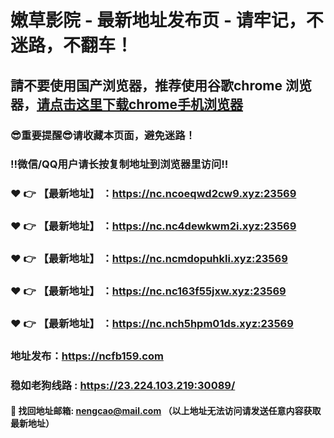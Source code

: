 # 嫩草影院 - 最新地址发布页 - 请牢记，不迷路，不翻车！

## 請不要使用国产浏览器，推荐使用谷歌chrome 浏览器，<a href = "https://www.google.cn/chrome/">请点击这里下载chrome手机浏览器</a>

### :sunglasses:重要提醒:sunglasses:请收藏本页面，避免迷路！
### ‼️微信/QQ用户请长按复制地址到浏览器里访问‼️

### :heart: :point_right: 【最新地址】 ：https://nc.ncoeqwd2cw9.xyz:23569
### :heart: :point_right: 【最新地址】 ：https://nc.nc4dewkwm2i.xyz:23569
### :heart: :point_right: 【最新地址】 ：https://nc.ncmdopuhkli.xyz:23569
### :heart: :point_right: 【最新地址】 ：https://nc.nc163f55jxw.xyz:23569
### :heart: :point_right: 【最新地址】 ：https://nc.nch5hpm01ds.xyz:23569

### 地址发布：https://ncfb159.com
### 稳如老狗线路 : https://23.224.103.219:30089/

#### :e-mail: __找回地址邮箱: nengcao@mail.com （以上地址无法访问请发送任意内容获取最新地址）__
